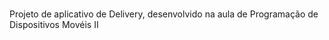 #

Projeto de aplicativo de Delivery, desenvolvido na aula de Programação de Dispositivos Movéis II 
